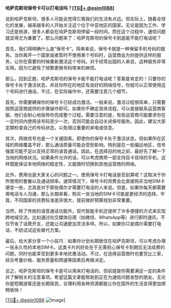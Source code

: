 **哈萨克斯坦保号卡可以打电话吗？[[TG💪+ @esim1088](https://t.me/s/esim1088)]**

说到哈萨克斯坦，很多人可能会觉得它离我们的生活有点远。但实际上，随着全球化的发展，越来越多的人开始关注这个位于中亚地区的国家。无论是因为工作、学习还是旅游，很多人都会在哈萨克斯坦停留一段时间。而在这个过程中，通信问题就显得尤为重要了。那么问题来了：哈萨克斯坦的保号卡到底能不能打电话呢？

首先，我们得明确什么是“保号卡”。简单来说，保号卡就是一种保留手机号码的服务。当你离开一个国家或者暂时不使用某个号码时，运营商会为你提供这样的服务，让你在需要的时候重新激活这个号码。对于经常出国的人来说，这种服务非常实用，因为它避免了频繁更换号码带来的麻烦。

那么，回到正题，哈萨克斯坦的保号卡能不能打电话呢？答案是肯定的！只要你的保号卡处于激活状态，并且你所在的地区有良好的网络信号，你就可以正常使用这个号码进行通话。不过，在实际操作中，还需要注意几个细节。

首先，你需要确保你的保号卡已经成功激活。一般来说，激活过程很简单，只需要按照运营商提供的步骤操作即可。如果你不确定具体流程，可以直接联系运营商客服，他们会耐心地指导你完成整个过程。需要注意的是，有些运营商可能要求你在一定时间内使用该号码至少一次，否则可能会自动关闭保号服务。因此，建议大家定期检查自己的号码状态，以免错过重要的来电或信息。

其次，网络信号也是一个关键因素。即使你的保号卡处于激活状态，但如果所在区域的网络覆盖不好，那么通话质量可能会受到影响。特别是在一些偏远地区，信号强度可能不足以支持正常的语音通话。因此，在选择目的地之前，最好先了解一下当地的网络状况。如果条件允许的话，可以考虑携带一部支持双卡双待的手机，这样既能保证本地网络的稳定性，又能随时切换到其他运营商的网络。

此外，费用也是大家关心的问题之一。使用保号卡打电话是否划算呢？这取决于你所使用的套餐以及通话频率。通常情况下，保号卡的资费会比直接购买当地SIM卡便宜一些，尤其是对于那些偶尔才需要打电话的人来说。但是，如果你每天都需要用电话与人沟通，那么长期来看，购买一张当地的SIM卡可能是更经济的选择。毕竟，不同国家的资费标准差异很大，提前做好预算规划非常重要。

当然，除了传统的语音通话功能外，现代智能手机还提供了许多便捷的方式来实现跨地域交流。比如通过社交媒体应用（如微信、WhatsApp等）进行即时通讯，不仅节省了话费开支，还能让沟通更加灵活多样。所以，如果你只是偶尔需要打电话，不妨试试这些替代方案。

最后，给大家分享一个小技巧：如果你计划长期居住在哈萨克斯坦，可以考虑办理一张永久性的本地SIM卡。这类卡片的好处在于无需担心保号卡到期后无法续费的问题，同时也能享受到更多本地优惠活动。不过，在选择运营商时也要货比三家，综合考量价格、服务质量和网速等因素后再做决定。

总之，哈萨克斯坦的保号卡是可以用来打电话的，但前提是你需要满足一定的条件并了解相关的注意事项。希望这篇文章能帮助到正在为通信问题发愁的朋友。无论你是短期游客还是长期居民，合理利用各种资源都能让你在国外的生活变得更加顺畅愉快！

[[TG💪+ @esim1088](https://t.me/s/esim1088) ![Image](https://i.postimg.cc/4NQfJmqS/Snipaste-2025-05-13-00-14-12.png)]